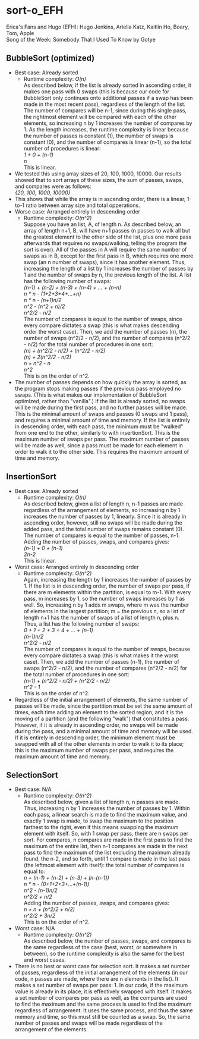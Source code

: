 # sort-o_EFH
Erica's Fans and Hugo (EFH): Hugo Jenkins, Ariella Katz, Kaitlin Ho, Boary, Tom, Apple  
Song of the Week: Somebody That I Used To Know by Gotye
## BubbleSort (optimized)
* Best case: Already sorted
  * Runtime complexity: *O(n)*  
  As described below, if the list is already sorted in ascending order, it makes one pass with 0 swaps (this is because our code for BubbleSort only continues onto additional passes if a swap has been made in the most recent pass), regardless of the length of the list. The number of compares will be n-1, since during this single pass, the rightmost element will be compared with each of the other elements, so increasing n by 1 increases the number of compares by 1. As the length increases, the runtime complexity is linear because the number of passes is constant (1), the number of swaps is constant (0), and the number of compares is linear (n-1), so the total number of procedures is linear:  
  *1 + 0 + (n-1)*  
  *n*  
 This is linear.
* We tested this using array sizes of 20, 100, 1000, 10000. Our results showed that to sort arrays of these sizes, the sum of passes, swaps, and compares were as follows:  
 *{20, 100, 1000, 10000}*
* This shows that while the array is in ascending order, there is a linear, 1-to-1 ratio between array size and total opperations. 
* Worse case: Arranged entirely in descending order  
  * Runtime complexity: *O(n^2)*  
  Suppose you have an list, A, of length n. As described below, an array of length n+1, B, will have n+1 passes (n passes to walk all but the greatest element to the other side of the list, plus one more pass afterwards that requires no swaps/walking, telling the program the sort is over). All of the passes in A will require the same number of swaps as in B, except for the first pass in B, which requires one more swap (an n number of swaps), since it has another element. Thus, increasing the length of a list by 1 increases the number of passes by 1 and the number of swaps by n, the previous length of the list. A list has the following number of swaps:  
  *(n-1) + (n-2) + (n-3) + (n-4) + ... + (n-n)*  
  *n * n - (1+2+3+4+...+n)*  
  *n * n - (n+1)n/2*  
  *n^2 - (n^2 + n)/2*  
  *n^2/2 - n/2*  
The number of compares is equal to the number of swaps, since every compare dictates a swap (this is what makes descending order the worst case). Then, we add the number of passes (n), the number of swaps (n^2/2 - n/2), and the number of compares (n^2/2 - n/2) for the total number of procedures in one sort:  
*(n) + (n^2/2 - n/2) + (n^2/2 - n/2)*  
*(n) + 2(n^2/2 - n/2)*  
*n + n^2 - n*  
*n^2*  
This is on the order of n^2.
* The number of passes depends on how quickly the array is sorted, as the program stops making passes if the previous pass employed no swaps. (This is what makes our implementation of BubbleSort optimized, rather than "vanilla".) If the list is already sorted, no swaps will be made during the first pass, and no further passes will be made. This is the minimal amount of swaps and passes (0 swaps and 1 pass), and requires a minimal amount of time and memory. If the list is entirely in descending order, with each pass, the minimum must be "walked" from one end to the other, similarly to with insertionSort. This is the maximum number of swaps per pass. The maximum number of passes will be made as well, since a pass must be made for each element in order to walk it to the other side. This requires the maximum amount of time and memory.
## InsertionSort
* Best case: Already sorted
  * Runtime complexity: *O(n)*  
  As described below, given a list of length n, n-1 passes are made regardless of the arrangement of elements, so increasing n by 1 increases the number of passes by 1, linearly. Since it is already in ascending order, however, still no swaps will be made during the added pass, and the total number of swaps remains constant (0). The number of compares is equal to the number of passes, n-1. Adding the number of passes, swaps, and compares gives:  
  *(n-1) + 0 + (n-1)*  
  *2n-2*  
 This is linear. 
* Worst case: Arranged entirely in descending order  
  * Runtime complexity: *O(n^2)*  
  Again, increasing the length by 1 increases the number of passes by 1. If the list is in descending order, the number of swaps per pass, if there are m elements within the partition, is equal to m-1. With every pass, m increases by 1, so the number of swaps increases by 1 as well. So, increasing n by 1 adds m swaps, where m was the number of elements in the largest partition; m = the previous n, so a list of length n+1 has the number of swaps of a list of length n, plus n. Thus, a list has the following number of swaps:  
  *0 + 1 + 2 + 3 + 4 + ... + (n-1)*  
  *(n-1)n/2*  
  *n^2/2 - n/2*  
The number of compares is equal to the number of swaps, because every compare dictates a swap (this is what makes it the worst case). Then, we add the number of passes (n-1), the number of swaps (n^2/2 - n/2), and the number of compares (n^2/2 - n/2) for the total number of procedures in one sort:  
*(n-1) + (n^2/2 - n/2) + (n^2/2 - n/2)*  
*n^2 - 1*  
This is on the order of n^2.
* Regardless of the initial arrangement of elements, the same number of passes will be made, since the partition must be set the same amount of times, each time adding an element to the sorted region, and it is the moving of a partition (and the following "walk") that constitutes a pass. However, if it is already in ascending order, no swaps will be made during the pass, and a minimal amount of time and memory will be used. If it is entirely in descending order, the minimum element must be swapped with all of the other elements in order to walk it to its place; this is the maximum number of swaps per pass, and requires the maximum amount of time and memory.
## SelectionSort
* Best case: N/A
  * Runtime complexity: *O(n^2)*  
  As described below, given a list of length n, n passes are made. Thus, increasing n by 1 increases the number of passes by 1. Within each pass, a linear search is made to find the maximum value, and exactly 1 swap is made, to swap the maximum to the position farthest to the right, even if this means swapping the maximum element with itself. So, with 1 swap per pass, there are n swaps per sort. For compares, n compares are made in the first pass to find the maximum of the entire list, then n-1 compares are made in the next pass to find the maximum of the list excluding the maximum already found, the n-2, and so forth, until 1 compare is made in the last pass (the leftmost element with itself): the total number of compares is equal to:  
  *n + (n-1) + (n-2) + (n-3) + (n-(n-1))*  
  *n * n - (0+1+2+3+...+(n-1))*  
  *n^2 - (n-1)n/2*  
  *n^2/2 + n/2*  
Adding the number of passes, swaps, and compares gives:  
*n + n + (n^2/2 + n/2)*  
*n^2/2 + 3n/2*  
This is on the order of n^2.
* Worst case: N/A  
  * Runtime complexity: *O(n^2)*  
  As described below, the number of passes, swaps, and compares is the same regardless of the case (best, worst, or somewhere in between), so the runtime complexity is also the same for the best and worst cases. 
* There is no best or worst case for selection sort. It makes a set number of passes, regardless of the initial arrangement of the elements (in our code, n passes are made, where there are n elements in the list). It makes a set number of swaps per pass: 1. In our code, if the maximum value is already in its place, it is effectively swapped with itself. It makes a set number of compares per pass as well, as the compares are used to find the maximum and the same process is used to find the maximum regardless of arrangement. It uses the same process, and thus the same memory and time, so this must still be counted as a swap. So, the same number of passes and swaps will be made regardless of the arrangement of the elements.
